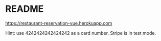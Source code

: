 # README

https://restaurant-reservation-vue.herokuapp.com

Hint: use 4242424242424242 as a card number. Stripe is in test mode.
